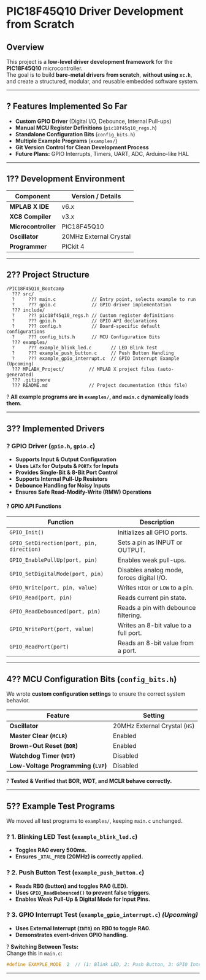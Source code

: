 # **PIC18F45Q10 Driver Development from Scratch**
## **Overview**
This project is a **low-level driver development framework** for the **PIC18F45Q10** microcontroller.  
The goal is to build **bare-metal drivers from scratch**, **without using `xc.h`**, and create a structured, modular, and reusable embedded software system.

---

## **? Features Implemented So Far**
- **Custom GPIO Driver** (Digital I/O, Debounce, Internal Pull-ups)
- **Manual MCU Register Definitions** (`pic18f45q10_regs.h`)
- **Standalone Configuration Bits** (`config_bits.h`)
- **Multiple Example Programs** (`examples/`)
- **Git Version Control for Clean Development Process**
- **Future Plans:** GPIO Interrupts, Timers, UART, ADC, Arduino-like HAL

---

## **1?? Development Environment**
| **Component**      | **Version / Details** |
|--------------------|----------------------|
| **MPLAB X IDE**    | v6.x                 |
| **XC8 Compiler**   | v3.x                 |
| **Microcontroller**| PIC18F45Q10          |
| **Oscillator**     | 20MHz External Crystal |
| **Programmer**     | PICkit 4              |

---

## **2?? Project Structure**
```
/PIC18F45Q10_Bootcamp
  ??? src/
  ?     ??? main.c             // Entry point, selects example to run
  ?     ??? gpio.c             // GPIO driver implementation
  ??? include/
  ?     ??? pic18f45q10_regs.h // Custom register definitions
  ?     ??? gpio.h             // GPIO API declarations
  ?     ??? config.h           // Board-specific default configurations
  ?     ??? config_bits.h      // MCU Configuration Bits
  ??? examples/
  ?     ??? example_blink_led.c       // LED Blink Test
  ?     ??? example_push_button.c     // Push Button Handling
  ?     ??? example_gpio_interrupt.c  // GPIO Interrupt Example (Upcoming)
  ??? MPLABX_Project/         // MPLAB X project files (auto-generated)
  ??? .gitignore
  ??? README.md               // Project documentation (this file)
```
? **All example programs are in `examples/`, and `main.c` dynamically loads them.**

---

## **3?? Implemented Drivers**
### **? GPIO Driver (`gpio.h`, `gpio.c`)**
- **Supports Input & Output Configuration**
- **Uses `LATx` for Outputs & `PORTx` for Inputs**
- **Provides Single-Bit & 8-Bit Port Control**
- **Supports Internal Pull-Up Resistors**
- **Debounce Handling for Noisy Inputs**
- **Ensures Safe Read-Modify-Write (RMW) Operations**

#### **? GPIO API Functions**
| **Function** | **Description** |
|-------------|----------------|
| `GPIO_Init()` | Initializes all GPIO ports. |
| `GPIO_SetDirection(port, pin, direction)` | Sets a pin as INPUT or OUTPUT. |
| `GPIO_EnablePullUp(port, pin)` | Enables weak pull-ups. |
| `GPIO_SetDigitalMode(port, pin)` | Disables analog mode, forces digital I/O. |
| `GPIO_Write(port, pin, value)` | Writes `HIGH` or `LOW` to a pin. |
| `GPIO_Read(port, pin)` | Reads current pin state. |
| `GPIO_ReadDebounced(port, pin)` | Reads a pin with debounce filtering. |
| `GPIO_WritePort(port, value)` | Writes an 8-bit value to a full port. |
| `GPIO_ReadPort(port)` | Reads an 8-bit value from a port. |

---

## **4?? MCU Configuration Bits (`config_bits.h`)**
We wrote **custom configuration settings** to ensure the correct system behavior.

| **Feature**   | **Setting** |
|--------------|------------|
| **Oscillator** | 20MHz External Crystal (`HS`) |
| **Master Clear (`MCLR`)** | Enabled |
| **Brown-Out Reset (`BOR`)** | Enabled |
| **Watchdog Timer (`WDT`)** | Disabled |
| **Low-Voltage Programming (`LVP`)** | Disabled |

? **Tested & Verified that BOR, WDT, and MCLR behave correctly.**

---

## **5?? Example Test Programs**
We moved all test programs to `examples/`, keeping `main.c` unchanged.

### ? **1. Blinking LED Test (`example_blink_led.c`)**
- **Toggles RA0 every 500ms.**
- **Ensures `_XTAL_FREQ` (20MHz) is correctly applied.**

### ? **2. Push Button Test (`example_push_button.c`)**
- **Reads RB0 (button) and toggles RA0 (LED).**
- **Uses `GPIO_ReadDebounced()` to prevent false triggers.**
- **Enables Weak Pull-Up & Digital Mode for Input Pins.**

### ? **3. GPIO Interrupt Test (`example_gpio_interrupt.c`)** _(Upcoming)_
- **Uses External Interrupt (`INT0`) on RB0 to toggle RA0.**
- **Demonstrates event-driven GPIO handling.**

? **Switching Between Tests:**  
Change this in `main.c`:
```c
#define EXAMPLE_MODE  2  // (1: Blink LED, 2: Push Button, 3: GPIO Interrupt)
```

---

